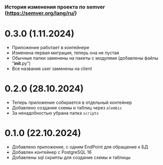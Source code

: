 ### История изменения проекта по semver (https://semver.org/lang/ru/)
# 0.3.0 (1.11.2024)
- Приложение работает в контейнере
- Изменена первая миграция, теперь она не пустая
- Обычные папки заменены на пакеты с модулями (добавлены файлы "__init__.py")
- Все названия user заменены на client
# 0.2.0 (28.10.2024)
- Теперь приложение собирается в отдельный контейнер
- Добавлено создание схемы и таблиц через `alembic`
- За ненадобностью убрана папка `scripts`
# 0.1.0 (22.10.2024)
- Добавлено приложение, с одним EndPoint для обращение к БД
- Добавлен контейнер с PostgreSQL 16
- Добавлены sql скрипты для создание схемы и таблицы